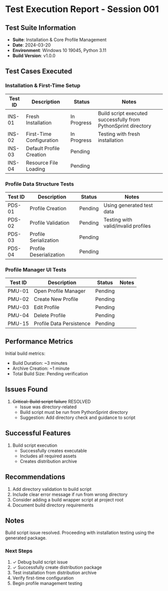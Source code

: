 # Test Execution Report - Session 001

## Test Suite Information
- **Suite**: Installation & Core Profile Management
- **Date**: 2024-03-20
- **Environment**: Windows 10 19045, Python 3.11
- **Build Version**: v1.0.0

## Test Cases Executed

### Installation & First-Time Setup
| Test ID | Description | Status | Notes |
|---------|-------------|--------|-------|
| INS-01 | Fresh Installation | In Progress | Build script executed successfully from PythonSprint directory |
| INS-02 | First-Time Configuration | In Progress | Testing with fresh installation |
| INS-03 | Default Profile Creation | Pending | |
| INS-04 | Resource File Loading | Pending | |

### Profile Data Structure Tests
| Test ID | Description | Status | Notes |
|---------|-------------|--------|-------|
| PDS-01 | Profile Creation | Pending | Using generated test data |
| PDS-02 | Profile Validation | Pending | Testing with valid/invalid profiles |
| PDS-03 | Profile Serialization | Pending | |
| PDS-04 | Profile Deserialization | Pending | |

### Profile Manager UI Tests
| Test ID | Description | Status | Notes |
|---------|-------------|--------|-------|
| PMU-01 | Open Profile Manager | Pending | |
| PMU-02 | Create New Profile | Pending | |
| PMU-03 | Edit Profile | Pending | |
| PMU-04 | Delete Profile | Pending | |
| PMU-15 | Profile Data Persistence | Pending | |

## Performance Metrics
Initial build metrics:
- Build Duration: ~3 minutes
- Archive Creation: ~1 minute
- Total Build Size: Pending verification

## Issues Found
1. ~~Critical: Build script failure~~ RESOLVED
   - Issue was directory-related
   - Build script must be run from PythonSprint directory
   - Suggestion: Add directory check and guidance to script

## Successful Features
1. Build script execution
   - Successfully creates executable
   - Includes all required assets
   - Creates distribution archive

## Recommendations
1. Add directory validation to build script
2. Include clear error message if run from wrong directory
3. Consider adding a build wrapper script at project root
4. Document build directory requirements

## Notes
Build script issue resolved. Proceeding with installation testing using the generated package.

### Next Steps
1. ✓ Debug build script issue
2. ✓ Successfully create distribution package
3. Test installation from distribution archive
4. Verify first-time configuration
5. Begin profile management testing 
